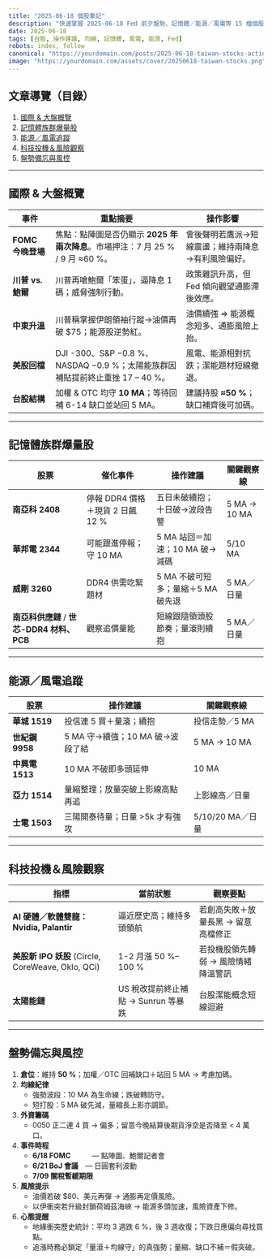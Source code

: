 ```yaml
---
title: "2025-06-18 個股筆記"
description: "快速掌握 2025-06-18 Fed 前夕盤勢、記憶體／能源／風電等 15 檔個股關鍵訊號"
date: 2025-06-18
tags: [台股, 操作建議, 均線, 記憶體, 風電, 能源, Fed]
robots: index, follow
canonical: "https://yourdomain.com/posts/2025-06-18-taiwan-stocks-action-plan"
image: "https://yourdomain.com/assets/cover/20250618-taiwan-stocks.png"
---
```


## 文章導覽（目錄）
1. [國際 & 大盤概覽](#國際--大盤概覽)
2. [記憶體族群爆量股](#記憶體族群爆量股)
3. [能源／風電追蹤](#能源風電追蹤)
4. [科技投機＆風險觀察](#科技投機風險觀察)
5. [盤勢備忘與風控](#盤勢備忘與風控)

---

## **國際 & 大盤概覽**
| 事件 | 重點摘要 | 操作影響 |
|------|----------|----------|
| **FOMC 今晚登場** | 焦點：點陣圖是否仍顯示 **2025 年兩次降息**。市場押注：7 月 25 % / 9 月 ≈60 %。 | 會後聲明若鷹派→短線震盪；維持兩降息→有利風險偏好。 |
| **川普 vs. 鮑爾** | 川普再嗆鮑爾「笨蛋」，逼降息 1 碼；威脅強制行動。 | 政策雜訊升高，但 Fed 傾向觀望通膨滯後效應。 |
| **中東升溫** | 川普稱掌握伊朗領袖行蹤→油價再破 \$75；能源股逆勢紅。 | 油價續強 ⇒ 能源概念短多、通膨風險上抬。 |
| **美股回檔** | DJI -300、S&P −0.8 %、NASDAQ −0.9 %；太陽能族群因補貼提前終止重挫 17 – 40 %。 | 風電、能源相對抗跌；潔能題材短線撤退。 |
| **台股結構** | 加權 & OTC 均守 **10 MA**；等待回補 6-14 缺口並站回 5 MA。 | 建議持股 **≈50 %**；缺口補齊後可加碼。 |

---

## **記憶體族群爆量股**  <a id="記憶體族群爆量股"></a>
| 股票 | 催化事件 | 操作建議 | 關鍵觀察線 |
|-------|----------|----------|-------------|
| **南亞科 2408** | 停報 DDR4 價格＋現貨 2 日飆 12 % | 五日未破續抱；十日破→波段告警 | 5 MA → 10 MA |
| **華邦電 2344** | 可能跟進停報；守 10 MA | 5 MA 站回＝加速；10 MA 破→減碼 | 5/10 MA |
| **威剛 3260** | DDR4 供需吃緊題材 | 5 MA 不破可短多；量縮＋5 MA 破先退 | 5 MA／日量 |
| **南亞科供應鏈** / **世芯-DDR4 材料、PCB** | 觀察追價量能 | 短線跟隨領頭股節奏；量滾則續抱 | 5 MA／日量 |

---

## **能源／風電追蹤**  <a id="能源風電追蹤"></a>
| 股票 | 操作建議 | 關鍵觀察線 |
|-------|----------|-------------|
| **華城 1519** | 投信連 5 買＋量滾；續抱 | 投信走勢／5 MA |
| **世紀鋼 9958** | 5 MA 守→續強；10 MA 破→波段了結 | 5 MA → 10 MA |
| **中興電 1513** | 10 MA 不破即多頭延伸 | 10 MA |
| **亞力 1514** | 量縮整理；放量突破上影線高點再追 | 上影線高／日量 |
| **士電 1503** | 三陽開泰待量；日量 >5k 才有強攻 | 5/10/20 MA／日量 |

---

## **科技投機＆風險觀察**  <a id="科技投機風險觀察"></a>
| 指標 | 當前狀態 | 觀察要點 |
|------|----------|-----------|
| **AI 硬體／軟體雙龍：Nvidia, Palantir** | 逼近歷史高；維持多頭領航 | 若創高失敗＋放量長黑 → 留意高檔修正 |
| **美股新 IPO 妖股** (Circle, CoreWeave, Oklo, QCi) | 1-2 月漲 50 %–100 % | 若投機股領先轉弱 → 風險情緒降溫警訊 |
| **太陽能鏈** | US 稅改提前終止補貼 → Sunrun 等暴跌 | 台股潔能概念短線迴避 |

---

## **盤勢備忘與風控**  <a id="盤勢備忘與風控"></a>
1. **倉位**：維持 **50 %**；加權／OTC 回補缺口＋站回 5 MA → 考慮加碼。  
2. **均線紀律**  
   - 強勢波段：10 MA 為生命線；跌破轉防守。  
   - 短打股：5 MA 破先減，量縮長上影亦調節。  
3. **外資籌碼**  
   - 0050 正二連 4 買 → 偏多；留意今晚結算後期貨淨空是否降至 < 4 萬口。  
4. **事件時程**  
   - **6/18 FOMC**   — 點陣圖、鮑爾記者會  
   - **6/21 BoJ 會議** — 日圓套利波動  
   - **7/09 關稅暫緩期限**  
5. **風險提示**  
   - 油價若破 \$80、美元再彈 → 通膨再定價風險。  
   - 以伊衝突若升級封鎖荷姆茲海峽 → 能源多頭加速，風險資產下修。  
6. **心態提醒**  
   - 地緣衝突歷史統計：平均 3 週跌 6 %，後 3 週收復；下跌日應偏向尋找買點。  
   - 追漲時務必鎖定「量滾＋均線守」的真強勢；量縮、缺口不補＝假突破。  
